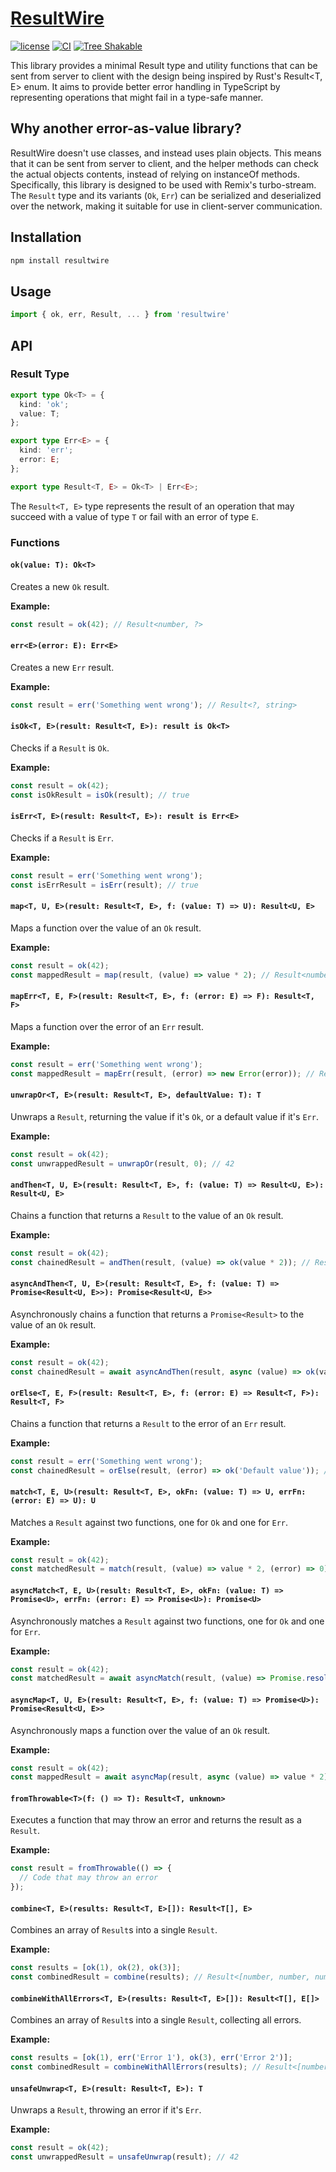 # [ResultWire](https://github.com/nick-potts/ResultWire)
[![license](https://img.shields.io/badge/license-MIT-blue.svg)](https://github.com/nick-potts/ResultWire/blob/master/LICENSE)
[![CI](https://github.com/nick-potts/ResultWire/actions/workflows/ci.yml/badge.svg?branch=main)](https://github.com/nick-potts/ResultWire/actions/workflows/ci.yml)
[![Tree Shakable](https://deno.bundlejs.com/badge?q=resultwire@1.4.0&treeshake=[*])](https://bundlejs.com/?q=resultwire&treeshake=[*])

This library provides a minimal Result type and utility functions that can be sent from server to client with the design being inspired by Rust's Result<T, E> enum. It aims to provide better error handling in TypeScript by representing operations that might fail in a type-safe manner.

## Why another error-as-value library?

ResultWire doesn't use classes, and instead uses plain objects. This means that it can be sent from server to client, and the helper methods can check the actual objects contents, instead of relying on instanceOf methods. Specifically, this library is designed to be used with Remix's turbo-stream. The ```Result``` type and its variants (```Ok```, ```Err```) can be serialized and deserialized over the network, making it suitable for use in client-server communication.

## Installation

```bash
npm install resultwire
```

## Usage

```typescript
import { ok, err, Result, ... } from 'resultwire'
```

## API

### Result Type

```typescript
export type Ok<T> = {
  kind: 'ok';
  value: T;
};

export type Err<E> = {
  kind: 'err';
  error: E;
};

export type Result<T, E> = Ok<T> | Err<E>;
```

The ```Result<T, E>``` type represents the result of an operation that may succeed with a value of type ```T``` or fail with an error of type ```E```.

### Functions

#### ```ok(value: T): Ok<T>```

Creates a new ```Ok``` result.

**Example:**

```typescript
const result = ok(42); // Result<number, ?>
```

#### ```err<E>(error: E): Err<E>```

Creates a new ```Err``` result.

**Example:**

```typescript
const result = err('Something went wrong'); // Result<?, string>
```

#### ```isOk<T, E>(result: Result<T, E>): result is Ok<T>```

Checks if a ```Result``` is ```Ok```.

**Example:**

```typescript
const result = ok(42);
const isOkResult = isOk(result); // true
```

#### ```isErr<T, E>(result: Result<T, E>): result is Err<E>```

Checks if a ```Result``` is ```Err```.

**Example:**

```typescript
const result = err('Something went wrong');
const isErrResult = isErr(result); // true
```

#### ```map<T, U, E>(result: Result<T, E>, f: (value: T) => U): Result<U, E>```

Maps a function over the value of an ```Ok``` result.

**Example:**

```typescript
const result = ok(42);
const mappedResult = map(result, (value) => value * 2); // Result<number, unknown>
```

#### ```mapErr<T, E, F>(result: Result<T, E>, f: (error: E) => F): Result<T, F>```

Maps a function over the error of an ```Err``` result.

**Example:**

```typescript
const result = err('Something went wrong');
const mappedResult = mapErr(result, (error) => new Error(error)); // Result<unknown, Error>
```

#### ```unwrapOr<T, E>(result: Result<T, E>, defaultValue: T): T```

Unwraps a ```Result```, returning the value if it's ```Ok```, or a default value if it's ```Err```.

**Example:**

```typescript
const result = ok(42);
const unwrappedResult = unwrapOr(result, 0); // 42
```

#### ```andThen<T, U, E>(result: Result<T, E>, f: (value: T) => Result<U, E>): Result<U, E>```

Chains a function that returns a ```Result``` to the value of an ```Ok``` result.

**Example:**

```typescript
const result = ok(42);
const chainedResult = andThen(result, (value) => ok(value * 2)); // Result<number, unknown>
```

#### ```asyncAndThen<T, U, E>(result: Result<T, E>, f: (value: T) => Promise<Result<U, E>>): Promise<Result<U, E>>```

Asynchronously chains a function that returns a ```Promise<Result>``` to the value of an ```Ok``` result.

**Example:**

```typescript
const result = ok(42);
const chainedResult = await asyncAndThen(result, async (value) => ok(value * 2)); // Result<number, unknown>
```

#### ```orElse<T, E, F>(result: Result<T, E>, f: (error: E) => Result<T, F>): Result<T, F>```

Chains a function that returns a ```Result``` to the error of an ```Err``` result.

**Example:**

```typescript
const result = err('Something went wrong');
const chainedResult = orElse(result, (error) => ok('Default value')); // Result<string, unknown>
```

#### ```match<T, E, U>(result: Result<T, E>, okFn: (value: T) => U, errFn: (error: E) => U): U```

Matches a ```Result``` against two functions, one for ```Ok``` and one for ```Err```.

**Example:**

```typescript
const result = ok(42);
const matchedResult = match(result, (value) => value * 2, (error) => 0); // 84
```

#### ```asyncMatch<T, E, U>(result: Result<T, E>, okFn: (value: T) => Promise<U>, errFn: (error: E) => Promise<U>): Promise<U>```

Asynchronously matches a ```Result``` against two functions, one for ```Ok``` and one for ```Err```.

**Example:**

```typescript
const result = ok(42);
const matchedResult = await asyncMatch(result, (value) => Promise.resolve(value * 2), (error) => Promise.resolve(0)); // 84
```

#### ```asyncMap<T, U, E>(result: Result<T, E>, f: (value: T) => Promise<U>): Promise<Result<U, E>>```

Asynchronously maps a function over the value of an ```Ok``` result.

**Example:**

```typescript
const result = ok(42);
const mappedResult = await asyncMap(result, async (value) => value * 2); // Result<number, unknown>
```

#### ```fromThrowable<T>(f: () => T): Result<T, unknown>```

Executes a function that may throw an error and returns the result as a ```Result```.

**Example:**

```typescript
const result = fromThrowable(() => {
  // Code that may throw an error
});
```

#### ```combine<T, E>(results: Result<T, E>[]): Result<T[], E>```

Combines an array of ```Result```s into a single ```Result```.

**Example:**

```typescript
const results = [ok(1), ok(2), ok(3)];
const combinedResult = combine(results); // Result<[number, number, number], unknown>
```

#### ```combineWithAllErrors<T, E>(results: Result<T, E>[]): Result<T[], E[]>```

Combines an array of ```Result```s into a single ```Result```, collecting all errors.

**Example:**

```typescript
const results = [ok(1), err('Error 1'), ok(3), err('Error 2')];
const combinedResult = combineWithAllErrors(results); // Result<[number, number], string[]>
```

#### ```unsafeUnwrap<T, E>(result: Result<T, E>): T```

Unwraps a ```Result```, throwing an error if it's ```Err```.

**Example:**

```typescript
const result = ok(42);
const unwrappedResult = unsafeUnwrap(result); // 42
```






